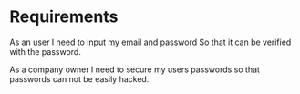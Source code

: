 # Requirements

As an user I need to input my email and password So that it can be verified with the password.

As a company owner I need to secure my users passwords so that passwords can not be easily hacked.
